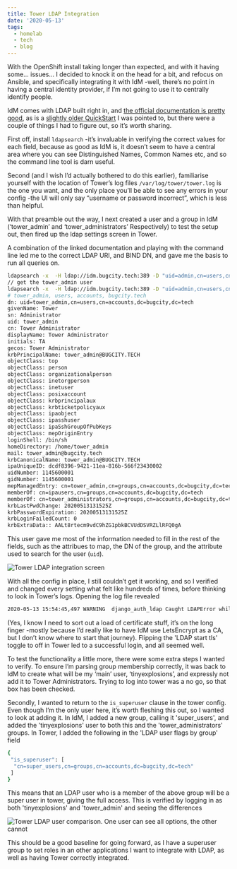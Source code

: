 ```yaml
---
title: Tower LDAP Integration
date: '2020-05-13'
tags:
  - homelab
  - tech
  - blog
---
```

With the OpenShift install taking longer than expected, and with it having some... issues... I decided to knock it on the head for a bit, and refocus on Ansible, and specifically integrating it with IdM -well, there’s no point in having a central identity provider, if I’m not going to use it to centrally identify people. 

IdM comes with LDAP built right in, and [the official documentation is pretty good](https://docs.ansible.com/ansible-tower/latest/html/administration/ldap_auth.html), as is a [slightly older QuickStart](https://www.ansible.com/blog/getting-started-ldap-authentication-in-ansible-tower) I was pointed to, but there were a couple of things I had to figure out, so it’s worth sharing. 

First off, install `ldapsearch` -it’s invaluable in verifying the correct values for each field, because as good as IdM is, it doesn’t seem to have a central area where you can see Distinguished Names, Common Names etc, and so the command line tool is darn useful. 

Second (and I wish I’d actually bothered to do this earlier), familiarise yourself with the location of Tower’s log files `/var/log/tower/tower.log` is the one you want, and the only place you’ll be able to see any errors in your config -the UI will only say “username or password incorrect”, which is less than helpful. 

With that preamble out the way, I next created a user and a group in IdM (‘tower_admin’ and ‘tower_administrators’
Respectively)  to test the setup out, then fired up the ldap settings screen in Tower. 

A combination of the linked documentation and playing with the command line led me to the correct LDAP URI, and BIND DN, and gave me the basis to run all queries on.

```bash
ldapsearch -x  -H ldap://idm.bugcity.tech:389 -D "uid=admin,cn=users,cn=compat,dc=bugcity,dc=tech" -w <password>
// get the tower_admin user
ldapsearch -x  -H ldap://idm.bugcity.tech:389 -D "uid=admin,cn=users,cn=compat,dc=bugcity,dc=tech" -w <password> -b "cn=users,cn=accounts,dc=bugcity,dc=tech" "(uid=tower_admin)"
# tower_admin, users, accounts, bugcity.tech
dn: uid=tower_admin,cn=users,cn=accounts,dc=bugcity,dc=tech
givenName: Tower
sn: Administrator
uid: tower_admin
cn: Tower Administrator
displayName: Tower Administrator
initials: TA
gecos: Tower Administrator
krbPrincipalName: tower_admin@BUGCITY.TECH
objectClass: top
objectClass: person
objectClass: organizationalperson
objectClass: inetorgperson
objectClass: inetuser
objectClass: posixaccount
objectClass: krbprincipalaux
objectClass: krbticketpolicyaux
objectClass: ipaobject
objectClass: ipasshuser
objectClass: ipaSshGroupOfPubKeys
objectClass: mepOriginEntry
loginShell: /bin/sh
homeDirectory: /home/tower_admin
mail: tower_admin@bugcity.tech
krbCanonicalName: tower_admin@BUGCITY.TECH
ipaUniqueID: dcdf8396-9421-11ea-816b-566f23430002
uidNumber: 1145600001
gidNumber: 1145600001
mepManagedEntry: cn=tower_admin,cn=groups,cn=accounts,dc=bugcity,dc=tech
memberOf: cn=ipausers,cn=groups,cn=accounts,dc=bugcity,dc=tech
memberOf: cn=tower_administrators,cn=groups,cn=accounts,dc=bugcity,dc=tech
krbLastPwdChange: 20200513131525Z
krbPasswordExpiration: 20200513131525Z
krbLoginFailedCount: 0
krbExtraData:: AALt8rtecm9vdC9hZG1pbkBCVUdDSVRZLlRFQ0gA
```

This user gave me most of the information needed to fill in the rest of the fields, such as the attribues to map, the DN of the group, and the attribute used to search for the user (`uid`).

![Tower LDAP integration screen](/images/ldap-settings.png "Ansible Tower LDAP configuration showing User and Group search.")

With all the config in place, I still couldn’t get it working, and so I verified and changed every setting what felt like hundreds of times, before thinking to look in Tower’s logs. Opening the log file revealed

```bash
2020-05-13 15:54:45,497 WARNING  django_auth_ldap Caught LDAPError while authenticating tower_admin: CONNECT_ERROR({'desc': 'Connect error', 'info': 'error:1416F086:SSL routines:tls_process_server_certificate:certificate verify failed (self signed certificate in certificate chain)'},)
```

(Yes, I know I need to sort out a load of certificate stuff, it’s on the long finger -mostly because I’d really like to have IdM use LetsEncrypt as a CA, but I don’t know where to start that journey). Flipping the 'LDAP start tls' toggle to off in Tower led to a successful login, and all seemed well. 

To test the functionality a little more, there were some extra steps I wanted to verify. To ensure I’m parsing group membership correctly, it was back to IdM to create what will be my ‘main’ user, ‘tinyexplosions’, and expressly not add it to Tower Administrators. Trying to log into tower was a no go, so that box has been checked. 

Secondly, I wanted to return to the `is_superuser` clause in the tower config. Even though I’m the only user here, it’s worth fleshing this out, so I wanted to look at adding it. In IdM, I added a new group, calling it 'super_users', and added the 'tinyexplosions' user to both this and the 'tower_administrators' groups. In Tower, I added the following in the 'LDAP user flags by group' field

```bash
{
 "is_superuser": [
  "cn=super_users,cn=groups,cn=accounts,dc=bugcity,dc=tech"
 ]
}
```

This means that an LDAP user who is a member of the above group will be a super user in tower, giving the full access. This is verified by logging in as both 'tinyexplosions' and 'tower_admin' and seeing the differences


![Tower LDAP user comparison. One user can see all options, the other cannot](/images/tower-superuser.png "User 'tinyexplosions' is a Tower Administrator, user 'tower_admin' is not.")

This should be a good baseline for going forward, as I have a superuser group to set roles in an other applications I want to integrate with LDAP, as well as having Tower correctly integrated.


